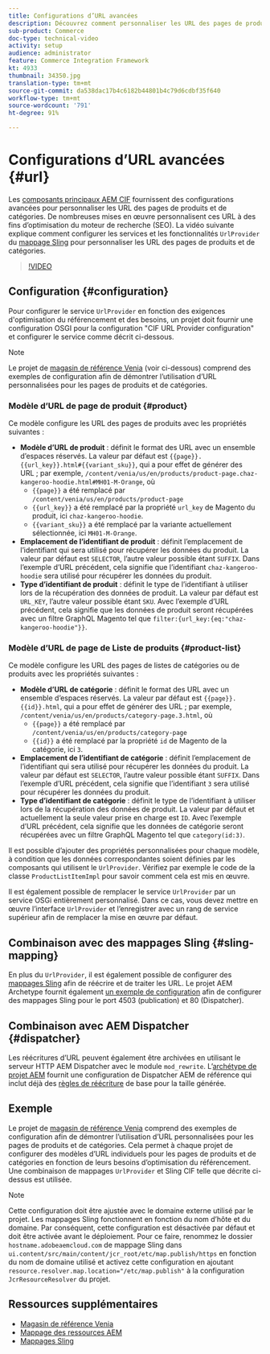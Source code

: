 ```yaml
---
title: Configurations d’URL avancées
description: Découvrez comment personnaliser les URL des pages de produits et de catégories. Cela permet aux implémentations d’optimiser les URL pour les moteurs de recherche et de promouvoir la découverte.
sub-product: Commerce
doc-type: technical-video
activity: setup
audience: administrator
feature: Commerce Integration Framework
kt: 4933
thumbnail: 34350.jpg
translation-type: tm+mt
source-git-commit: da538dac17b4c6182b44801b4c79d6cdbf35f640
workflow-type: tm+mt
source-wordcount: '791'
ht-degree: 91%

---
```


# Configurations d’URL avancées {#url}

Les [composants principaux AEM CIF](https://github.com/adobe/aem-core-cif-components) fournissent des configurations avancées pour personnaliser les URL des pages de produits et de catégories. De nombreuses mises en œuvre personnalisent ces URL à des fins d’optimisation du moteur de recherche (SEO). La vidéo suivante explique comment configurer les services et les fonctionnalités `UrlProvider` du [mappage Sling](https://sling.apache.org/documentation/the-sling-engine/mappings-for-resource-resolution.html) pour personnaliser les URL des pages de produits et de catégories.

>[!VIDEO](https://video.tv.adobe.com/v/34350/?quality=12)

## Configuration {#configuration}

Pour configurer le service `UrlProvider` en fonction des exigences d&#39;optimisation du référencement et des besoins, un projet doit fournir une configuration OSGI pour la configuration &quot;CIF URL Provider configuration&quot; et configurer le service comme décrit ci-dessous.

>[!NOTE]
>
> Le projet de [magasin de référence Venia](https://github.com/adobe/aem-cif-guides-venia) (voir ci-dessous) comprend des exemples de configuration afin de démontrer l’utilisation d’URL personnalisées pour les pages de produits et de catégories.

### Modèle d’URL de page de produit {#product}

Ce modèle configure les URL des pages de produits avec les propriétés suivantes :

* **Modèle d’URL de produit** : définit le format des URL avec un ensemble d’espaces réservés. La valeur par défaut est `{{page}}.{{url_key}}.html#{{variant_sku}}`, qui a pour effet de générer des URL ; par exemple, `/content/venia/us/en/products/product-page.chaz-kangeroo-hoodie.html#MH01-M-Orange`, où
   * `{{page}}` a été remplacé par `/content/venia/us/en/products/product-page`
   * `{{url_key}}` a été remplacé par la propriété `url_key` de Magento du produit, ici `chaz-kangeroo-hoodie`.
   * `{{variant_sku}}` a été remplacé par la variante actuellement sélectionnée, ici `MH01-M-Orange`.
* **Emplacement de l’identifiant de produit** : définit l’emplacement de l’identifiant qui sera utilisé pour récupérer les données du produit. La valeur par défaut est `SELECTOR`, l’autre valeur possible étant `SUFFIX`. Dans l’exemple d’URL précédent, cela signifie que l’identifiant `chaz-kangeroo-hoodie` sera utilisé pour récupérer les données du produit.
* **Type d’identifiant de produit** : définit le type de l’identifiant à utiliser lors de la récupération des données de produit. La valeur par défaut est `URL_KEY`, l’autre valeur possible étant `SKU`. Avec l’exemple d’URL précédent, cela signifie que les données de produit seront récupérées avec un filtre GraphQL Magento tel que `filter:{url_key:{eq:"chaz-kangeroo-hoodie"}}`.

### Modèle d’URL de page de Liste de produits {#product-list}

Ce modèle configure les URL des pages de listes de catégories ou de produits avec les propriétés suivantes :

* **Modèle d’URL de catégorie** : définit le format des URL avec un ensemble d’espaces réservés. La valeur par défaut est `{{page}}.{{id}}.html`, qui a pour effet de générer des URL ; par exemple, `/content/venia/us/en/products/category-page.3.html`, où
   * `{{page}}` a été remplacé par `/content/venia/us/en/products/category-page`
   * `{{id}}` a été remplacé par la propriété `id` de Magento de la catégorie, ici `3`.
* **Emplacement de l’identifiant de catégorie** : définit l’emplacement de l’identifiant qui sera utilisé pour récupérer les données du produit. La valeur par défaut est `SELECTOR`, l’autre valeur possible étant `SUFFIX`. Dans l’exemple d’URL précédent, cela signifie que l’identifiant `3` sera utilisé pour récupérer les données du produit.
* **Type d’identifiant de catégorie** : définit le type de l’identifiant à utiliser lors de la récupération des données de produit. La valeur par défaut et actuellement la seule valeur prise en charge est `ID`. Avec l’exemple d’URL précédent, cela signifie que les données de catégorie seront récupérées avec un filtre GraphQL Magento tel que `category(id:3)`.

Il est possible d’ajouter des propriétés personnalisées pour chaque modèle, à condition que les données correspondantes soient définies par les composants qui utilisent le `UrlProvider`. Vérifiez par exemple le code de la classe `ProductListItemImpl` pour savoir comment cela est mis en œuvre.

Il est également possible de remplacer le service `UrlProvider` par un service OSGi entièrement personnalisé. Dans ce cas, vous devez mettre en œuvre l’interface `UrlProvider` et l’enregistrer avec un rang de service supérieur afin de remplacer la mise en œuvre par défaut.

## Combinaison avec des mappages Sling {#sling-mapping}

En plus du `UrlProvider`, il est également possible de configurer des [mappages Sling](https://sling.apache.org/documentation/the-sling-engine/mappings-for-resource-resolution.html) afin de réécrire et de traiter les URL. Le projet AEM Archetype fournit également [un exemple de configuration](https://github.com/adobe/aem-cif-project-archetype/tree/master/src/main/archetype/samplecontent/src/main/content/jcr_root/etc/map.publish) afin de configurer des mappages Sling pour le port 4503 (publication) et 80 (Dispatcher).

## Combinaison avec AEM Dispatcher {#dispatcher}

Les réécritures d’URL peuvent également être archivées en utilisant le serveur HTTP AEM Dispatcher avec le module `mod_rewrite`. L’[archétype de projet AEM](https://github.com/adobe/aem-project-archetype) fournit une configuration de Dispatcher AEM de référence qui inclut déjà des [règles de réécriture](https://github.com/adobe/aem-project-archetype/tree/master/src/main/archetype/dispatcher.cloud) de base pour la taille générée.

## Exemple

Le projet de [magasin de référence Venia](https://github.com/adobe/aem-cif-guides-venia) comprend des exemples de configuration afin de démontrer l’utilisation d’URL personnalisées pour les pages de produits et de catégories. Cela permet à chaque projet de configurer des modèles d’URL individuels pour les pages de produits et de catégories en fonction de leurs besoins d’optimisation du référencement. Une combinaison de mappages `UrlProvider` et Sling CIF telle que décrite ci-dessus est utilisée.

>[!NOTE]
>
>Cette configuration doit être ajustée avec le domaine externe utilisé par le projet. Les mappages Sling fonctionnent en fonction du nom d’hôte et du domaine. Par conséquent, cette configuration est désactivée par défaut et doit être activée avant le déploiement. Pour ce faire, renommez le dossier `hostname.adobeaemcloud.com` de mappage Sling dans `ui.content/src/main/content/jcr_root/etc/map.publish/https` en fonction du nom de domaine utilisé et activez cette configuration en ajoutant `resource.resolver.map.location="/etc/map.publish"` à la configuration `JcrResourceResolver` du projet.

## Ressources supplémentaires

* [Magasin de référence Venia](https://github.com/adobe/aem-cif-guides-venia)
* [Mappage des ressources AEM](https://experienceleague.adobe.com/docs/experience-manager-65/deploying/configuring/resource-mapping.html)
* [Mappages Sling](https://sling.apache.org/documentation/the-sling-engine/mappings-for-resource-resolution.html)
